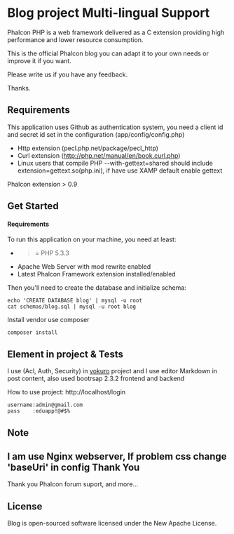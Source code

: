 Blog project Multi-lingual Support
==================================

Phalcon PHP is a web framework delivered as a C extension providing high
performance and lower resource consumption.

This is the official Phalcon blog you can adapt it to your own needs or improve it
if you want.

Please write us if you have any feedback.

Thanks.

Requirements
------------

This application uses Github as authentication system, you need a client id and secret id
set in the configuration (app/config/config.php)

* Http extension (pecl.php.net/package/pecl_http)
* Curl extension (http://php.net/manual/en/book.curl.php)
* Linux users that compile PHP --with-gettext=shared should include extension=gettext.so(php.ini), if have use XAMP default enable gettext

Phalcon extension > 0.9

Get Started
-----------

#### Requirements

To run this application on your machine, you need at least:

* >= PHP 5.3.3
* Apache Web Server with mod rewrite enabled
* Latest Phalcon Framework extension installed/enabled

Then you'll need to create the database and initialize schema:

    echo 'CREATE DATABASE blog' | mysql -u root
    cat schemas/blog.sql | mysql -u root blog

Install vendor use composer

	composer install

Element in project & Tests   
------------------
I use (Acl, Auth, Security) in [vokuro](https://github.com/phalcon/vokuro) project 	and I use editor Markdown in post content, also  used bootrsap 2.3.2 frontend and backend


How to use project:
http://localhost/login

	username:admin@gmail.com
	pass	:eduapp!@#$%
Note
------
I am use Nginx webserver, If problem css change 'baseUri' in config
Thank You
---------
Thank you Phalcon forum suport, and more...

License
-------
Blog is open-sourced software licensed under the New Apache License.
